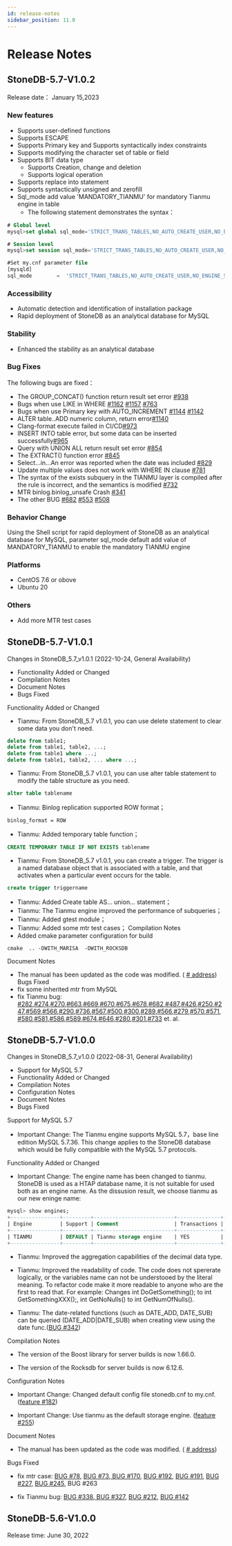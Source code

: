 ```yaml
---
id: release-notes
sidebar_position: 11.0
---
```


# Release Notes

## StoneDB-5.7-V1.0.2
Release date： January 15,2023
### New features

- Supports user-defined functions
- Supports  ESCAPE
- Supports Primary key and Supports syntactically index constraints
- Supports modifying the character set of table or field
- Supports BIT data type
   - Supports Creation, change and  deletion
   - Supports  logical operation
- Supports replace into statement
- Supports syntactically unsigned  and zerofill 
- Sql_mode add value 'MANDATORY_TIANMU' for mandatory Tianmu engine in table 
   - The following statement demonstrates the syntax：
```sql
# Global level
mysql>set global sql_mode='STRICT_TRANS_TABLES,NO_AUTO_CREATE_USER,NO_ENGINE_SUBSTITUTION,MANDATORY_TIANMU';

# Session level
mysql>set session sql_mode='STRICT_TRANS_TABLES,NO_AUTO_CREATE_USER,NO_ENGINE_SUBSTITUTION,MANDATORY_TIANMU';

#Set my.cnf parameter file 
[mysqld] 
sql_mode        =  'STRICT_TRANS_TABLES,NO_AUTO_CREATE_USER,NO_ENGINE_SUBSTITUTION,MANDATORY_TIANMU'
```

### Accessibility 

- Automatic detection  and identification  of installation package
- Rapid deployment of StoneDB as an analytical database for MySQL
### Stability

- Enhanced the stability as an analytical database
### Bug Fixes
The following bugs are fixed：

- The GROUP_CONCAT() function return result set error [#938](https://github.com/stoneatom/stonedb/issues/938)
- Bugs when use LIKE in WHERE [#1162](https://github.com/stoneatom/stonedb/issues/1162) [#1157](https://github.com/stoneatom/stonedb/issues/1157) [#763](https://github.com/stoneatom/stonedb/issues/763)
- Bugs when use  Primary key with AUTO_INCREMENT [#1144](https://github.com/stoneatom/stonedb/pull/1144) [#1142](https://github.com/stoneatom/stonedb/issues/1142)
- ALTER table..ADD numeric column, return error[#1140](https://github.com/stoneatom/stonedb/issues/1140)
- Clang-format execute failed in CI/CD[#973](https://github.com/stoneatom/stonedb/issues/973)
- INSERT INTO table error, but some data can be inserted successfully[#965](https://github.com/stoneatom/stonedb/issues/965)
- Query with UNION ALL return result set error [#854](https://github.com/stoneatom/stonedb/issues/854)
- The EXTRACT() function error [#845](https://github.com/stoneatom/stonedb/issues/845)
- Select...in...An error was reported when the date was included [#829](https://github.com/stoneatom/stonedb/issues/829)
- Update multiple values does not work with WHERE IN clause [#781](https://github.com/stoneatom/stonedb/issues/781)
- The syntax of the exists subquery in the TIANMU layer is compiled after the rule is incorrect, and the semantics is modified [#732](https://github.com/stoneatom/stonedb/issues/732)
- MTR binlog.binlog_unsafe Crash [#341](https://github.com/stoneatom/stonedb/issues/341)
- The other BUG [#682](https://github.com/stoneatom/stonedb/issues/682) [#553](https://github.com/stoneatom/stonedb/issues/553) [#508](https://github.com/stoneatom/stonedb/issues/508)
### Behavior Change
Using the Shell script for rapid deployment of  StoneDB as an analytical database for MySQL, parameter sql_mode default add  value of MANDATORY_TIANMU to enable the mandatory TIANMU engine

### Platforms

- CentOS 7.6 or obove
- Ubuntu 20

### Others

- Add more MTR test cases


## StoneDB-5.7-V1.0.1
Changes in StoneDB_5.7_v1.0.1 (2022-10-24, General Availability)
- Functionality Added or Changed
- Compilation Notes
- Document Notes
- Bugs Fixed


Functionality Added or Changed
- Tianmu:  From StoneDB_5.7 v1.0.1,  you can use delete statement to clear some data you don't need.
```sql
delete from table1;
delete from table1, table2, ...;
delete from table1 where ...;
delete from table1, table2, ... where ...;
```
- Tianmu:  From StoneDB_5.7 v1.0.1,  you can use alter table statement to modify the table structure as you need.
```sql
alter table tablename
```
- Tianmu:  Binlog replication supported ROW format；
```shell
binlog_format = ROW
```
- Tianmu: Added temporary table function；
```sql
CREATE TEMPORARY TABLE IF NOT EXISTS tablename
```
- Tianmu: From StoneDB_5.7 v1.0.1, you can create a trigger.  The trigger is a named database object that is associated with a table, and that activates when a particular event occurs for the table.
```sql
create trigger triggername
```
- Tianmu: Added  Create table AS... union...  statement；
- Tianmu: The Tianmu engine improved the performance of subqueries；
- Tianmu: Added gtest module；
- Tianmu: Added some mtr test cases；
Compilation Notes
- Added cmake parameter configuration for  build
```shell
cmake  .. -DWITH_MARISA  -DWITH_ROCKSDB
```
Document Notes
- The manual has been updated as the code was modified. ( [# address](https://stonedb.io/))
Bugs Fixed
- fix some inherited mtr from MySQL
- fix Tianmu bug: [#282](https://github.com/stoneatom/stonedb/issues/282),[#274](about:blank),[#270](https://github.com/stoneatom/stonedb/issues/270),[#663](https://github.com/stoneatom/stonedb/issues/663),[#669](https://github.com/stoneatom/stonedb/issues/669),[#670](https://github.com/stoneatom/stonedb/issues/670),[#675](https://github.com/stoneatom/stonedb/issues/675),[#678](https://github.com/stoneatom/stonedb/issues/678),[#682](https://github.com/stoneatom/stonedb/issues/682),[#487](https://github.com/stoneatom/stonedb/issues/487),[#426](https://github.com/stoneatom/stonedb/issues/426),[#250](https://github.com/stoneatom/stonedb/issues/250),[#247](https://github.com/stoneatom/stonedb/issues/247),[#569](https://github.com/stoneatom/stonedb/issues/569),[#566](https://github.com/stoneatom/stonedb/issues/566),[#290](https://github.com/stoneatom/stonedb/issues/290),[#736](https://github.com/stoneatom/stonedb/issues/736),[#567](https://github.com/stoneatom/stonedb/issues/567),[#500](https://github.com/stoneatom/stonedb/issues/500),[#300](https://github.com/stoneatom/stonedb/issues/300),[#289](https://github.com/stoneatom/stonedb/issues/289),[#566](https://github.com/stoneatom/stonedb/issues/566),[#279](https://github.com/stoneatom/stonedb/issues/279),[#570](https://github.com/stoneatom/stonedb/issues/570)[,#571](https://github.com/stoneatom/stonedb/issues/571),[#580](https://github.com/stoneatom/stonedb/issues/580),[#581](https://github.com/stoneatom/stonedb/issues/581),[#586](https://github.com/stoneatom/stonedb/issues/586),[#589](https://github.com/stoneatom/stonedb/issues/589),[#674](https://github.com/stoneatom/stonedb/issues/674),[#646](https://github.com/stoneatom/stonedb/issues/646),[#280](https://github.com/stoneatom/stonedb/issues/280),[#301](https://github.com/stoneatom/stonedb/issues/301),[#733](https://github.com/stoneatom/stonedb/issues/733) et. al.


## StoneDB-5.7-V1.0.0
Changes in StoneDB_5.7_v1.0.0 (2022-08-31, General Availability)

-  Support for MySQL 5.7
-  Functionality Added or Changed
- Compilation Notes
- Configuration Notes
- Document Notes
- Bugs Fixed

Support for MySQL 5.7

- Important Change: The Tianmu engine supports MySQL 5.7，base line edition MySQL 5.7.36. This change applies to the StoneDB database which would be fully compatible with the MySQL 5.7 protocols.

Functionality Added or Changed

- Important Change: The engine name  has been changed to tianmu. StoneDB is used as a HTAP database name, it is not suitable for used both as an engine name. As the dissusion result, we choose tianmu as our new eninge name: 

```sql
mysql> show engines;
+----------------+---------+--------------------------+--------------+------+------------+
| Engine         | Support | Comment                  | Transactions | XA   | Savepoints |
+----------------+---------+--------------------------+--------------+------+------------+
| TIANMU         | DEFAULT | Tianmu storage engine    | YES          | NO   | NO         |
+----------------+---------+--------------------------+--------------+------+------------+
```
- Tianmu:  Improved  the aggregation capabilities of the decimal data type. 
- Tianmu:  Improved the readability of code. The code does not spererate logically, or the variables name can not be understooed by the literal meaning. To refactor code make it more readable to anyone who are the first to read that. For example: Changes int DoGetSomething(); to int GetSomethingXXX();, int GetNoNulls() to int GetNumOfNulls().

- Tianmu: The date-related functions (such as DATE_ADD, DATE_SUB)  can be queried (DATE_ADD|DATE_SUB) when  creating view using the date func.([BUG #342](https://github.com/stoneatom/stonedb/issues/342))

Compilation Notes

- The version of the Boost library for server builds is now 1.66.0.

- The version of the Rocksdb for server builds is now 6.12.6.

Configuration Notes

- Important Change: Changed default config file stonedb.cnf to my.cnf. ([feature #182](https://github.com/stoneatom/stonedb/issues/182))

- Important Change: Use tianmu as the default storage engine. ([feature #255](https://github.com/stoneatom/stonedb/issues/255))

Document Notes

- The manual has been updated as the code was modified. ( [# address](https://stonedb.io/))

Bugs Fixed

- fix mtr case: [BUG #78](https://github.com/stoneatom/stonedb/issues/78), [BUG #73](https://github.com/stoneatom/stonedb/issues/73),[ BUG #170](https://github.com/stoneatom/stonedb/issues/170), [BUG #192](https://github.com/stoneatom/stonedb/issues/192), [BUG #191](https://github.com/stoneatom/stonedb/issues/191), [BUG #227](https://github.com/stoneatom/stonedb/issues/227),  [BUG #245](https://github.com/stoneatom/stonedb/issues/245), BUG  #263

- fix Tianmu bug: [BUG #338](https://github.com/stoneatom/stonedb/issues/388),[ BUG #327](https://github.com/stoneatom/stonedb/issues/327), [BUG #212](https://github.com/stoneatom/stonedb/issues/212), [BUG #142](https://github.com/stoneatom/stonedb/issues/142)

## StoneDB-5.6-V1.0.0
Release time: June 30, 2022

